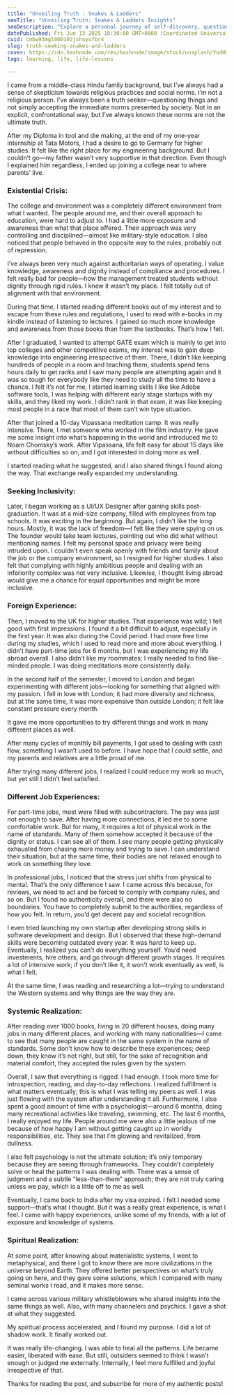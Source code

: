 ```yaml
---
title: "Unveiling Truth : Snakes & Ladders"
seoTitle: "Unveiling Truth: Snakes & Ladders Insights"
seoDescription: "Explore a personal journey of self-discovery, questioning societal norms, and finding fulfillment through spirituality and international experiences"
datePublished: Fri Jun 13 2025 18:30:00 GMT+0000 (Coordinated Universal Time)
cuid: cmbw93mgl000102jshuyufbr4
slug: truth-seeking-snakes-and-ladders
cover: https://cdn.hashnode.com/res/hashnode/image/stock/unsplash/YodH2WzN6YU/upload/3a14d3e75ca368d607136e661e5bdc92.jpeg
tags: learning, life, life-lessons

---
```


I came from a middle-class Hindu family background, but I’ve always had a sense of skepticism towards religious practices and social norms. I’m not a religious person. I’ve always been a truth seeker—questioning things and not simply accepting the immediate norms presented by society. Not in an explicit, confrontational way, but I’ve always known these norms are not the ultimate truth.

After my Diploma in tool and die making, at the end of my one-year internship at Tata Motors, I had a desire to go to Germany for higher studies. It felt like the right place for my engineering background. But I couldn’t go—my father wasn’t very supportive in that direction. Even though I explained him regardless, I ended up joining a college near to where parents’ live.

### Existential Crisis:

The college and environment was a completely different environment from what I wanted. The people around me, and their overall approach to education, were hard to adjust to. I had a little more exposure and awareness than what that place offered. Their approach was very controlling and disciplined—almost like military-style education. I also noticed that people behaved in the opposite way to the rules, probably out of repression.

I’ve always been very much against authoritarian ways of operating. I value knowledge, awareness and dignity instead of compliance and procedures. I felt really bad for people—how the management treated students without dignity through rigid rules. I knew it wasn’t my place. I felt totally out of alignment with that environment.

During that time, I started reading different books out of my interest and to escape from these rules and regulations, I used to read with e-books in my kindle instead of listening to lectures. I gained so much more knowledge and awareness from those books than from the textbooks. That’s how I felt.

After I graduated, I wanted to attempt GATE exam which is mainly to get into top colleges and other competitive exams, my interest was to gain deep knowledge into engineering irrespective of them. There, I didn’t like keeping hundreds of people in a room and teaching them, students spend tens hours daily to get ranks and I saw many people are attempting again and it was so tough for everybody like they need to study all the time to have a chance. I felt it’s not for me, I started learning skills I like like Adobe software tools, I was helping with different early stage startups with my skills, and they liked my work. I didn’t rank in that exam, it was like keeping most people in a race that most of them can’t win type situation.

After that joined a 10-day Vipassana meditation camp. It was really intensive. There, I met someone who worked in the film industry. He gave me some insight into what’s happening in the world and introduced me to Noam Chomsky’s work. After Vipassana, life felt easy for about 15 days like without difficulties so on, and I got interested in doing more as well.

I started reading what he suggested, and I also shared things I found along the way. That exchange really expanded my understanding.

### Seeking Inclusivity:

Later, I began working as a UI/UX Designer after gaining skills post-graduation. It was at a mid-size company, filled with employees from top schools. It was exciting in the beginning. But again, I didn’t like the long hours. Mostly, it was the lack of freedom—I felt like they were spying on us. The founder would take team lectures, pointing out who did what without mentioning names. I felt my personal space and privacy were being intruded upon. I couldn’t even speak openly with friends and family about the job or the company environment, so I resigned for higher studies. I also felt that complying with highly ambitious people and dealing with an inferiority complex was not very inclusive. Likewise, I thought living abroad would give me a chance for equal opportunities and might be more inclusive.

### Foreign Experience:

Then, I moved to the UK for higher studies. That experience was wild; I felt good with first impressions. I found it a bit difficult to adjust, especially in the first year. It was also during the Covid period. I had more free time during my studies, which I used to read more and more about everything. I didn’t have part-time jobs for 6 months, but I was experiencing my life abroad overall. I also didn’t like my roommates; I really needed to find like-minded people. I was doing meditations more consistently daily.

In the second half of the semester, I moved to London and began experimenting with different jobs—looking for something that aligned with my passion. I fell in love with London; it had more diversity and richness, but at the same time, it was more expensive than outside London; it felt like constant pressure every month.

It gave me more opportunities to try different things and work in many different places as well.

After many cycles of monthly bill payments, I got used to dealing with cash flow, something I wasn’t used to before. I have hope that I could settle, and my parents and relatives are a little proud of me.

After trying many different jobs, I realized I could reduce my work so much, but yet still I didn’t feel satisfied.

### Different Job Experiences:

For part-time jobs, most were filled with subcontractors. The pay was just not enough to save. After having more connections, it led me to some comfortable work. But for many, it requires a lot of physical work in the name of standards. Many of them somehow accepted it because of the dignity or status. I can see all of them. I see many people getting physically exhausted from chasing more money and trying to save. I can understand their situation, but at the same time, their bodies are not relaxed enough to work on something they love.

In professional jobs, I noticed that the stress just shifts from physical to mental. That’s the only difference I saw. I came across this because, for reviews, we need to act and be forced to comply with company rules, and so on. But I found no authenticity overall, and there were also no boundaries. You have to completely submit to the authorities, regardless of how you felt. In return, you’d get decent pay and societal recognition.

I even tried launching my own startup after developing strong skills in software development and design. But I observed that these high-demand skills were becoming outdated every year. It was hard to keep up. Eventually, I realized you can’t do everything yourself. You’d need investments, hire others, and go through different growth stages. It requires a lot of intensive work; if you don’t like it, it won’t work eventually as well, is what I felt.

At the same time, I was reading and researching a lot—trying to understand the Western systems and why things are the way they are.

### Systemic Realization:

After reading over 1000 books, living in 20 different houses, doing many jobs in many different places, and working with many nationalities—I came to see that many people are caught in the same system in the name of standards. Some don’t know how to describe these experiences; deep down, they know it’s not right, but still, for the sake of recognition and material comfort, they accepted the rules given by the system.

Overall, I saw that everything is rigged. I had enough. I took more time for introspection, reading, and day-to-day reflections. I realized fulfillment is what matters eventually; this is what I was telling my peers as well. I was just flowing with the system after understanding it all. Furthermore, I also spent a good amount of time with a psychologist—around 6 months, doing many recreational activities like traveling, swimming, etc. The last 6 months, I really enjoyed my life. People around me were also a little jealous of me because of how happy I am without getting caught up in worldly responsibilities, etc. They see that I’m glowing and revitalized, from dullness.

I also felt psychology is not the ultimate solution; it’s only temporary because they are seeing through frameworks. They couldn’t completely solve or heal the patterns I was dealing with. There was a sense of judgment and a subtle “less-than-them” approach; they are not truly caring unless we pay, which is a little off to me as well.

Eventually, I came back to India after my visa expired. I felt I needed some support—that’s what I thought. But it was a really great experience, is what I feel. I came with happy experiences, unlike some of my friends, with a lot of exposure and knowledge of systems.

### Spiritual Realization:

At some point, after knowing about materialistic systems, I went to metaphysical, and there I got to know there are more civilizations in the universe beyond Earth. They offered better perspectives on what’s truly going on here, and they gave some solutions, which I compared with many seminal works I read, and it makes more sense.

I came across various military whistleblowers who shared insights into the same things as well. Also, with many channelers and psychics. I gave a shot at what they suggested.

My spiritual process accelerated, and I found my purpose. I did a lot of shadow work. It finally worked out.

It was really life-changing. I was able to heal all the patterns. Life became easier, liberated with ease. But still, outsiders seemed to think I wasn’t enough or judged me externally. Internally, I feel more fulfilled and joyful irrespective of that.

Thanks for reading the post, and subscribe for more of my authentic posts!